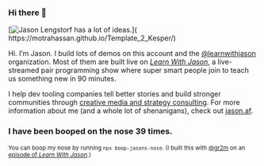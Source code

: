 ### Hi there 👋
[![Jason Lengstorf has a lot of ideas.]([https://res.cloudinary.com/jlengstorf/image/upload/f_auto,g_auto/v1593579116/jason.af/og-image.jpg](https://ibb.co/vHkMvrq))]( https://motrahassan.github.io/Template_2_Kesper/)

Hi. I’m Jason. I build lots of demos on this account and the [@learnwithjason](https://github.com/learnwithjason) organization. Most of them are built live on [_Learn With Jason_](https://www.learnwithjason.dev), a live-streamed pair programming show where super smart people join to teach us something new in 90 minutes.

I help dev tooling companies tell better stories and build stronger communities through [creative media and strategy consulting](https://lwj.dev/partners). For more information about me (and a whole lot of shenanigans), check out [jason.af](https://www.jason.af/).

### I have been booped on the nose <!-- boop-counter -->39<!-- /boop-counter --> times.

<small>You can boop my nose by running `npx boop-jasons-nose`. (I built this with [@gr2m](https://github.com/gr2m) on an [episode of _Learn With Jason_](https://www.learnwithjason.dev/github-automation-with-octokit).)</small>
<!--
**MotraHassan/MotraHassan** is a ✨ _special_ ✨ repository because its `README.md` (this file) appears on your GitHub profile.

Here are some ideas to get you started:

- 🔭 I’m currently working on ...
- 🌱 I’m currently learning ...
- 👯 I’m looking to collaborate on ...
- 🤔 I’m looking for help with ...
- 💬 Ask me about ...
- 📫 How to reach me: ...
- 😄 Pronouns: ...
- ⚡ Fun fact: ...
-->
